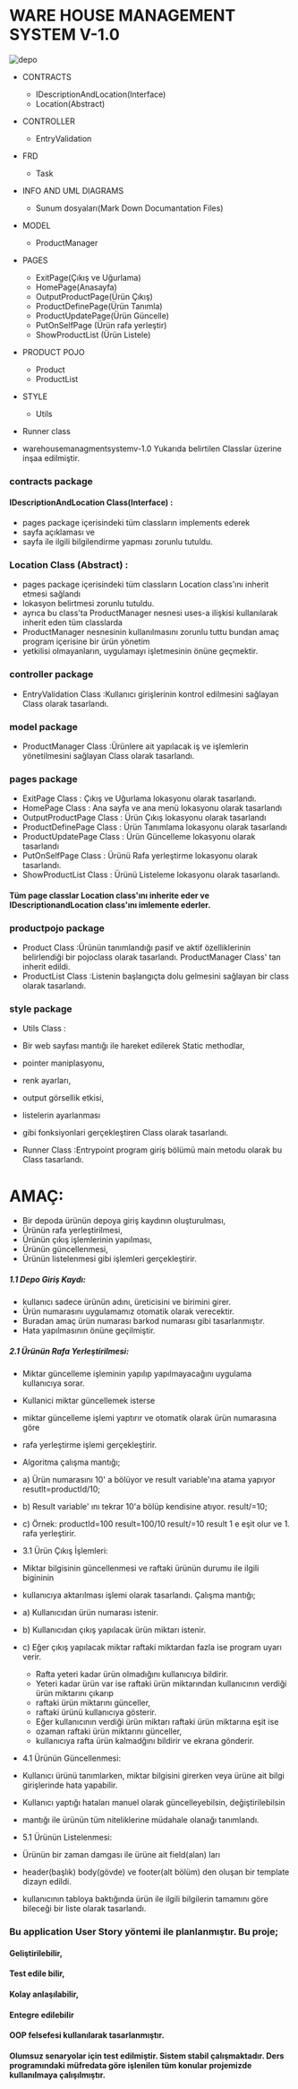 
# WARE HOUSE MANAGEMENT SYSTEM V-1.0 

![depo](https://github.com/mehmetdurankaya/warehouseproject/assets/44356848/e519b9f5-33fe-46a2-9cfa-12a4ee25e114)






 - CONTRACTS
   - IDescriptionAndLocation(Interface)
   - Location(Abstract)
   
 - CONTROLLER
   - EntryValidation
   

 - FRD
   - Task


 - INFO AND UML DIAGRAMS
   - Sunum dosyaları(Mark Down Documantation Files)


 - MODEL
   - ProductManager
   

 - PAGES
   - ExitPage(Çıkış ve Uğurlama)
   - HomePage(Anasayfa)
   - OutputProductPage(Ürün Çıkış)
   - ProductDefinePage(Ürün Tanımla)
   - ProductUpdatePage(Ürün Güncelle)
   - PutOnSelfPage    (Ürün rafa yerleştir)
   - ShowProductList  (Ürün Listele)


 - PRODUCT POJO
   - Product
   - ProductList


 - STYLE
   - Utils
   
 - Runner class
 
 - warehousemanagmentsystemv-1.0 Yukarıda belirtilen Classlar üzerine inşaa edilmiştir.
 
 
 ### contracts package 
   #### IDescriptionAndLocation Class(Interface) : 
   - pages package içerisindeki tüm classların implements ederek
   - sayfa açıklaması ve
   - sayfa ile ilgili bilgilendirme yapması zorunlu tutuldu.  
   ### Location Class (Abstract)                : 
   - pages package içerisindeki tüm classların Location class'ını inherit etmesi sağlandı 
   - lokasyon belirtmesi zorunlu tutuldu.
   - ayrıca bu class'ta ProductManager nesnesi uses-a ilişkisi kullanılarak inherit eden tüm classlarda 
   - ProductManager nesnesinin kullanılmasını zorunlu tuttu bundan amaç program içerisine bir ürün yönetim 
   - yetkilisi olmayanların, uygulamayı işletmesinin önüne geçmektir.
### controller package                             
   - EntryValidation Class                    :Kullanıcı girişlerinin kontrol edilmesini sağlayan Class olarak tasarlandı.
### model package
   - ProductManager Class                     :Ürünlere ait yapılacak iş ve işlemlerin yönetilmesini sağlayan Class olarak tasarlandı.  
### pages package  
   - ExitPage Class                           : Çıkış ve Uğurlama lokasyonu olarak tasarlandı.
   - HomePage Class                           : Ana sayfa ve ana menü  lokasyonu olarak tasarlandı
   - OutputProductPage Class                  : Ürün Çıkış lokasyonu olarak tasarlandı 
   - ProductDefinePage Class                  : Ürün Tanımlama lokasyonu olarak tasarlandı
   - ProductUpdatePage Class                  : Ürün Güncelleme lokasyonu olarak tasarlandı
   - PutOnSelfPage Class                      : Ürünü Rafa yerleştirme lokasyonu olarak tasarlandı.
   - ShowProductList Class                    : Ürünü Listeleme lokasyonu olarak tasarlandı.
#### Tüm page classlar Location class'ını inherite eder ve IDescriptionandLocation class'ını imlemente ederler.



### productpojo package
- Product Class           :Ürünün tanımlandığı pasif ve aktif özelliklerinin belirlendiği bir pojoclass olarak tasarlandı. ProductManager Class' tan inherit edildi.
- ProductList Class       :Listenin başlangıçta dolu gelmesini sağlayan bir class olarak tasarlandı.



### style package
- Utils Class            :
- Bir web sayfası mantığı ile hareket edilerek Static methodlar,
- pointer maniplasyonu,
- renk ayarları,
- output görsellik etkisi,
- listelerin ayarlanması
- gibi fonksiyonlari gerçekleştiren Class olarak tasarlandı.


- Runner Class            :Entrypoint program giriş bölümü main metodu olarak bu Class tasarlandı.



 # AMAÇ: 
 -   Bir depoda ürünün depoya giriş kaydının oluşturulması,
 -   Ürünün rafa yerleştirilmesi,
 -   Ürünün çıkış işlemlerinin yapılması,
 -   Ürünün güncellenmesi,
 -   Ürünün listelenmesi gibi işlemleri gerçekleştirir.
 
##### 1.1 Depo Giriş Kaydı: 
 - kullanıcı sadece ürünün adını, üreticisini ve birimini girer.
 - Ürün numarasını uygulamamız otomatik olarak verecektir.
 - Buradan amaç ürün numarası barkod numarası gibi tasarlanmıştır.
 - Hata yapılmasının önüne geçilmiştir.

 
##### 2.1 Ürünün Rafa Yerleştirilmesi:
 - Miktar güncelleme işleminin yapılıp yapılmayacağını uygulama kullanıcıya sorar.
 - Kullanici miktar güncellemek isterse
 - miktar güncelleme işlemi yaptırır ve otomatik olarak ürün numarasına göre
 - rafa yerleştirme işlemi gerçekleştirir. 

 - Algoritma çalışma mantığı;
 - a) Ürün numarasını 10' a bölüyor ve result variable'ına atama yapıyor resutlt=productId/10;
 - b) Result variable' ını tekrar 10'a bölüp kendisine atıyor. result/=10;
 - c) Örnek: productId=100  result=100/10  result/=10  result 1 e eşit olur ve 1. rafa yerleştirir.
 


 - 3.1 Ürün Çıkış İşlemleri: 
  - Miktar bilgisinin güncellenmesi ve raftaki ürünün durumu ile ilgili bigininin 
  - kullanıcıya aktarılması işlemi olarak tasarlandı. Çalışma mantığı;
  - a) Kullanıcıdan ürün numarası istenir.
  - b) Kullanıcıdan çıkış yapılacak ürün miktarı istenir.
  - c) Eğer çıkış yapılacak miktar raftaki miktardan fazla ise program uyarı verir.
    - Rafta yeteri kadar ürün olmadığını kullanıcıya bildirir.
    - Yeteri kadar ürün var ise raftaki ürün miktarından kullanıcının verdiği ürün miktarını çıkarıp 
    - raftaki ürün miktarını günceller,
    - raftaki ürünü kullanıcıya gösterir.
    - Eğer kullanıcının verdiği ürün miktarı raftaki ürün miktarına eşit ise
    - ozaman raftaki ürün miktarını günceller,
    - kullanıcıya rafta ürün kalmadğını bildirir ve ekrana gönderir.
 
 - 4.1  Ürünün Güncellenmesi:
 - Kullanıcı ürünü tanımlarken, miktar bilgisini girerken veya ürüne ait bilgi girişlerinde hata yapabilir.
 - Kullanıcı yaptığı hataları manuel olarak güncelleyebilsin, değiştirilebilsin 
 - mantığı ile ürünün tüm niteliklerine müdahale olanağı tanımlandı.
 
 - 5.1  Ürünün Listelenmesi: 
 - Ürünün bir zaman damgası ile ürüne ait field(alan) ları
 - header(başlık) body(gövde) ve footer(alt bölüm) den oluşan bir template dizayn edildi.
 - kullanıcının tabloya baktığında ürün ile ilgili bilgilerin tamamını göre bileceği bir liste olarak tasarlandı.
 
 ###  Bu application User Story yöntemi ile planlanmıştır. Bu proje; 
 #### Geliştirilebilir,
 #### Test edile bilir,
 #### Kolay anlaşılabilir,
 #### Entegre edilebilir
 #### OOP felsefesi kullanılarak tasarlanmıştır.
 #### Olumsuz senaryolar için test edilmiştir. Sistem stabil çalışmaktadır. Ders programındaki müfredata göre işlenilen tüm konular projemizde kullanılmaya çalışılmıştır.
